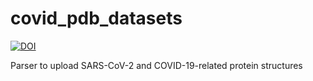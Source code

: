 # covid_pdb_datasets
[![DOI](https://zenodo.org/badge/263457817.svg)](https://zenodo.org/badge/latestdoi/263457817)

 Parser to upload SARS-CoV-2 and COVID-19-related protein structures
